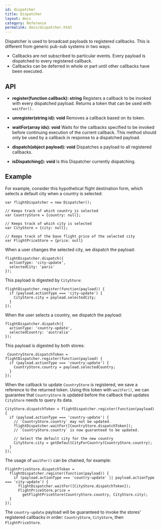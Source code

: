 ```yaml
---
id: dispatcher
title: Dispatcher
layout: docs
category: Reference
permalink: docs/dispatcher.html
---
```


Dispatcher is used to broadcast payloads to registered callbacks. This is
different from generic pub-sub systems in two ways:

- Callbacks are not subscribed to particular events. Every payload is
     dispatched to every registered callback.
- Callbacks can be deferred in whole or part until other callbacks have
     been executed.


## API

- **register(function callback): string**
Registers a callback to be invoked with every dispatched payload. Returns a token that can be used with `waitFor()`.

- **unregister(string id): void**
Removes a callback based on its token.

- **waitFor(array<string> ids): void**
Waits for the callbacks specified to be invoked before continuing execution of the current callback. This method should only be used by a callback in response to a dispatched payload.

- **dispatch(object payload): void** Dispatches a payload to all registered callbacks.

- **isDispatching(): void** Is this Dispatcher currently dispatching.

## Example

For example, consider this hypothetical flight destination form, which
selects a default city when a country is selected:

```
var flightDispatcher = new Dispatcher();

// Keeps track of which country is selected
var CountryStore = {country: null};

// Keeps track of which city is selected
var CityStore = {city: null};

// Keeps track of the base flight price of the selected city
var FlightPriceStore = {price: null}
```

When a user changes the selected city, we dispatch the payload:

```
flightDispatcher.dispatch({
  actionType: 'city-update',
  selectedCity: 'paris'
});
```

This payload is digested by `CityStore`:

```
flightDispatcher.register(function(payload)) {
  if (payload.actionType === 'city-update') {
    CityStore.city = payload.selectedCity;
  }
});
```

When the user selects a country, we dispatch the payload:

```
flightDispatcher.dispatch({
  actionType: 'country-update',
  selectedCountry: 'australia'
});
```

This payload is digested by both stores:

```
 CountryStore.dispatchToken = flightDispatcher.register(function(payload) {
  if (payload.actionType === 'country-update') {
    CountryStore.country = payload.selectedCountry;
  }
});
```

When the callback to update `CountryStore` is registered, we save a reference
to the returned token. Using this token with `waitFor()`, we can guarantee
that `CountryStore` is updated before the callback that updates `CityStore`
needs to query its data.

```
CityStore.dispatchToken = flightDispatcher.register(function(payload) {
  if (payload.actionType === 'country-update') {
    // `CountryStore.country` may not be updated.
    flightDispatcher.waitFor([CountryStore.dispatchToken]);
    // `CountryStore.country` is now guaranteed to be updated.

    // Select the default city for the new country
    CityStore.city = getDefaultCityForCountry(CountryStore.country);
  }
});
```

The usage of `waitFor()` can be chained, for example:

```
FlightPriceStore.dispatchToken =
  flightDispatcher.register(function(payload)) {
    if (payload.actionType === 'country-update' || payload.actionType === 'city-update') {
      flightDispatcher.waitFor([CityStore.dispatchToken]);
      FlightPriceStore.price =
        getFlightPriceStore(CountryStore.country, CityStore.city);
  }
});
```

The `country-update` payload will be guaranteed to invoke the stores'
registered callbacks in order: `CountryStore`, `CityStore`, then
`FlightPriceStore`.

